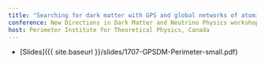```yaml
---
title: "Searching for dark matter with GPS and global networks of atomic clocks (Invited)"
conference: New Directions in Dark Matter and Neutrino Physics workshop, July 2017
host: Perimeter Institute for Theoretical Physics, Canada
---
```

 * [Slides]({{ site.baseurl }}/slides/1707-GPSDM-Perimeter-small.pdf)
